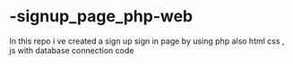 # -signup_page_php-web
In this repo i ve created a sign up sign in page by using php also html css , js with database connection code
